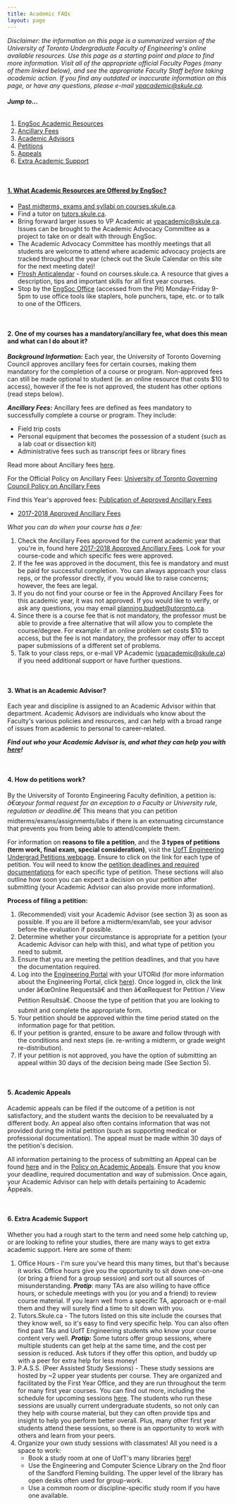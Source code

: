 ```yaml
---
title: Academic FAQs
layout: page
---
```


<p><em>Disclaimer: the information on this page is a summarized version of the University of Toronto Undergraduate Faculty of Engineering's online available resources. Use this page as a starting point and place to find more information. Visit all of the appropriate official Faculty Pages (many of them linked below), and see the appropriate Faculty Staff before taking academic action. If you find any outdated or inaccurate information on this page, or have any questions, please e-mail <a href="mailto:vpacademic@skule.ca">vpacademic@skule.ca</a>.</em>
<p>
<h6><strong>Jump to...</strong></h6>
<ol>
    <li><a href="#EngSocAcademicResources">EngSoc Academic Resources</a></li>
    <li><a href="#AncillaryFees">Ancillary Fees</li>
    <li><a href="#AcademicAdvisors">Academic Advisors</li>
    <li><a href="#Petitions">Petitions</li>
    <li><a href="#Appeals">Appeals</li>
    <li><a href="#ExtraAcademicSupport">Extra Academic Support</li>
</ol> <br>
<h4 id="EngSocAcademicResources"><strong>1. What Academic Resources are Offered by EngSoc?</strong></h4>
<ul>
    <li>Past midterms, exams and syllabi on <a href="http://www.courses.skule.ca">courses.skule.ca</a>.</li>
    <li>Find a tutor on <a href="http://www.tutors.skule.ca">tutors.skule.ca</a>.</li>
    <li>Bring forward larger issues to VP Academic at <a href="mailto:vpacademic@skule.ca">vpacademic@skule.ca</a>. Issues can be brought to the Academic Advocacy Committee as a project to take on or dealt with through EngSoc.</li>
    <li>The Academic Advocacy Committee has monthly meetings that all students are welcome to attend where academic advocacy projects are tracked throughout the year (check out the Skule Calendar on this site for the next meeting date)!</li>
    <li><a href="http://www.http://courses.skule.ca/docs/Anticalendar_2016.pdf">F!rosh Anticalendar</a> - found on courses.skule.ca. A resource that gives a description, tips and important skills for all first year courses.</li>
    <li>Stop by the <a href="../contact">EngSoc Office</a> (accessed from the Pit) Monday-Friday 9-5pm to use office tools like staplers, hole punchers, tape, etc. or to talk to one of the Officers.
</ul> <br>
<h4 id="AncillaryFees"><strong>2. One of my courses has a mandatory/ancillary fee, what does this mean and what can I do about it?</strong></h4>
<p><strong><em>Background Information:</em></strong> Each year, the University of Toronto Governing Council approves ancillary fees for certain courses, making them mandatory for the completion of a course or program. Non-approved fees can still be made optional to student (ie. an online resource that costs $10 to access), however if the fee is not approved, the student has other options (read steps below).</p>
<p><strong><em>Ancillary Fees:</em></strong> Ancillary fees are defined as fees mandatory to successfully complete a course or program. They include:</p>
<ul>
    <li>Field trip costs</li>
    <li>Personal equipment that becomes the possession of a student (such as a lab coat or dissection kit)</li>
    <li>Administrative fees such as transcript fees or library fines</li>
</ul>
<p>Read more about Ancillary fees <a href="http://www.viceprovoststudents.utoronto.ca/publicationsandpolicies/guidelines/ancillary-fees.htm#Report%20and%20Analysis%20of%20Ancillary%20Fees">here</a>.</p>
<p>For the Official Policy on Ancillary Fees: <a href="http://www.governingcouncil.utoronto.ca/Assets/Governing+Council+Digital+Assets/Policies/PDF/ppapr171995.pdf">University of Toronto Governing Council Policy on Ancillary Fees</a></p>
<p>Find this Year's approved fees: <a href="http://www.planningandbudget.utoronto.ca/tuition/Ancillary_Fees.htm">Publication of Approved Ancillary Fees</a></p>
<ul>
    <li><a href="http://www.planningandbudget.utoronto.ca/Assets/Academic+Operations+Digital+Assets/Planning+$!26+Budget/lyanne/Category+5+Ancillary+Fees+2017-18.pdf">2017-2018 Approved Ancillary Fees</a></li>
</ul> <em>What you can do when your course has a fee:</em>
<ol>
    <li>Check the Ancillary Fees approved for the current academic year that you're in, found here <a href="http://www.planningandbudget.utoronto.ca/Assets/Academic+Operations+Digital+Assets/Planning+$!26+Budget/lyanne/Category+5+Ancillary+Fees+2017-18.pdf">2017-2018 Approved Ancillary Fees</a>. Look for your course-code and which specific fees were approved.</li>
    <li>If the fee was approved in the document, this fee is mandatory and must be paid for successful completion. You can always approach your class reps, or the professor directly, if you would like to raise concerns; however, the fees are legal.</li>
    <li>If you do not find your course or fee in the Approved Ancillary Fees for this academic year, it was not approved. If you would like to verify, or ask any questions, you may email <a href="mailto:planning.budget@utoronto.ca">planning.budget@utoronto.ca</a>.</li>
    <li>Since there is a course fee that is not mandatory, the professor must be able to provide a free alternative that will allow you to complete the course/degree. For example: if an online problem set costs $10 to access, but the fee is not mandatory, the professor may offer to accept paper submissions of a different set of problems.</li>
    <li>Talk to your class reps, or e-mail VP Academic (<a href="mailto:vpacademic@skule.ca">vpacademic@skule.ca</a>) if you need additional support or have further questions.</li>
</ol> <br>
<h4 id="AcademicAdvisors"><strong>3. What is an Academic Advisor?</strong></h4>
<p>Each year and discipline is assigned to an Academic Advisor within that department. Academic Advisors are individuals who know about the Faculty's various policies and resources, and can help with a broad range of issues from academic to personal to career-related.</p>
<p><strong><em>Find out who your Academic Advisor is, and what they can help you with <a href="http://undergrad.engineering.utoronto.ca/advising-support-services/academic-advising/">here</a>!</em></strong></p> <br>
<h4 id="Petitions"><strong>4. How do petitions work?</strong></h4>
<p>By the University of Toronto Engineering Faculty definition, a petition is: <em>â€œyour formal request for an exception to a Faculty or University rule, regulation or deadline.â€</em> This means that you can petition midterms/exams/assignments/labs if there is an extenuating circumstance that prevents you from being able to attend/complete them.</p>
<p>For information on <strong>reasons to file a petition</strong>, and the <strong>3 types of petitions (term work, final exam, special consideration)</strong>, visit the <a href="http://undergrad.engineering.utoronto.ca/petitions/">UofT Engineering Undergrad Petitions webpage</a>. Ensure to click on the link for each type of petition. You will need to know the <u>petition deadlines and required documentations</u> for each specific type of petition. These sections will also outline how soon you can expect a decision on your petition after submitting (your Academic Advisor can also provide more information).</p>
<p><strong>Process of filing a petition:</strong></p>
<ol>
    <li>(Recommended) visit your Academic Advisor (see section 3) as soon as possible. If you are ill before a midterm/exam/lab, see your advisor before the evaluation if possible.</li>
    <li>Determine whether your circumstance is appropriate for a petition (your Academic Advisor can help with this), and what type of petition you need to submit.</li>
    <li>Ensure that you are meeting the petition deadlines, and that you have the documentation required.</li>
    <li>Log into the <a href="https://portal.engineering.utoronto.ca/sites/portal/portal.asp">Engineering Portal</a> with your UTORid (for more information about the Engineering Portal, click <a href="http://undergrad.engineering.utoronto.ca/skule-            life/the-engineering-portal/">here</a>). Once logged in, click the link under â€œOnline Requestsâ€ and then â€œRequest for Petition / View Petition Resultsâ€. Choose the type of petition that you are looking to submit and complete the appropriate form.</li>
    <li>Your petition should be approved within the time period stated on the information page for that petition.</li>
    <li>If your petition is granted, ensure to be aware and follow through with the conditions and next steps (ie. re-writing a midterm, or grade weight re-distribution).</li>
    <li>If your petition is not approved, you have the option of submitting an appeal within 30 days of the decision being made (See Section 5).</li>
</ol> <br>
<h4 id="Appeals"><strong>5. Academic Appeals</strong></h4>
<p>Academic appeals can be filed if the outcome of a petition is not satisfactory, and the student wants the decision to be reevaluated by a different body. An appeal also often contains information that was not provided during the initial petition (such as supporting medical or professional documentation). The appeal must be made within 30 days of the petition's decision. </p>
<p>All information pertaining to the process of submitting an Appeal can be found <a href="http://undergrad.engineering.utoronto.ca/petitions/appeals/">here</a> and in the <a href="http://www.governingcouncil.utoronto.ca/Assets/Governing+Council+Digital+Assets/Policies/PDF/ppdec122005.pdf">Policy on Academic Appeals</a>. Ensure that you know your deadline, required documentation and way of submission. Once again, your Academic Advisor can help with details pertaining to Academic Appeals.</p> <br>
<h4 id="ExtraAcademicSupport"><strong>6. Extra Academic Support</strong></h4>
<p>Whether you had a rough start to the term and need some help catching up, or are looking to refine your studies, there are many ways to get extra academic support. Here are some of them:</p>
<ol>
    <li>Office Hours - I'm sure you've heard this many times, but that's because it works. Office hours give you the opportunity to sit down one-on-one (or bring a friend for a group session) and sort out all sources of misunderstanding. <strong> <em>Protip</em></strong>: many TAs are also willing to have office hours, or schedule meetings with you (or you and a friend) to review course material. If you learn well from a specific TA, approach or e-mail them and they will surely find a time to sit down with you.</li>
    <li>Tutors.Skule.ca - The tutors listed on this site include the courses that they know well, so it's easy to find very specific help. You can also often find past TAs and UofT Engineering students who know your course content very well. <strong><em>Protip:</em></strong> Some tutors offer group sessions, where multiple students can get help at the same time, and the cost per session is reduced. Ask tutors if they offer this option, and buddy up with a peer for extra help for less money! </li>
    <li>P.A.S.S. (Peer Assisted Study Sessions) - These study sessions are hosted by ~2 upper year students per course. They are organized and facilitated by the First Year Office, and they are run throughout the term for many first year courses. You can find out more, including the schedule for upcoming sessions <a href="http://undergrad.engineering.utoronto.ca/advising-              support-services/first-year-office/first-year-updates-deadlines/peer-assisted-study-sessions-pass/">here</a>. The students who run these sessions are usually current undergraduate students, so not only can they help with course material, but they can often provide tips and insight to help you perform better overall. Plus, many other first year students attend these sessions, so there is an opportunity to work with others and learn from your peers.</li>
    <li>Organize your own study sessions with classmates! All you need is a space to work: <ul>
            <li>Book a study room at one of UofT's many libraries <a href="https://onesearch.library.utoronto.ca/group-study-                  rooms">here</a>!</li>
            <li>Use the Engineering and Computer Science Library on the 2nd floor of the Sandford Fleming building. The upper level of the library has open desks often used for group-work.</li>
            <li>Use a common room or discipline-specific study room if you have one available.</li>
        </ul>
    </li> <br>
</ol>